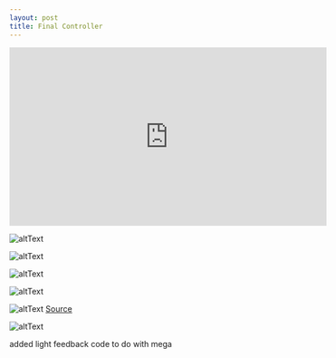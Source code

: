 ```yaml
---
layout: post
title: Final Controller 
---
```

<iframe width="560" height="315" src="https://www.youtube.com/embed/HC5iH2rnPd4" frameborder="0" allowfullscreen></iframe>

![altText](https://annaclow.github.io/blogImages/FinalButtons.jpg)

![altText](https://annaclow.github.io/blogImages/ButtonWIP.jpg)

![altText](https://annaclow.github.io/blogImages/finalBuild1.jpg)


![altText](https://annaclow.github.io/blogImages/buttonsInstructions.png)


![altText](https://annaclow.github.io/blogImages/ps2Controller.jpg)
[Source](https://images-eu.ssl-images-amazon.com/images/I/417E1D11PBL._SX385_.jpg)


![altText](https://annaclow.github.io/blogImages/illustratorImage.png)


added light feedback
code to do with mega
